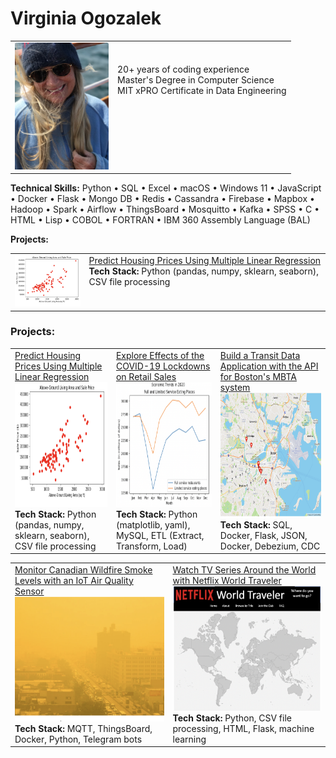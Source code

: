 <!-- # ogozalek.github.io -->
<h1>Virginia Ogozalek</h1>
<table>
  <tr valign="TOP">
    <td><img src="photo_april2023.png" width='150'/></td>
    <td><br>
      <br>
      20+ years of coding experience<br>
      Master's Degree in Computer Science<br>
      MIT xPRO Certificate in Data Engineering
      </td>
  </tr>
</table>

<b>Technical Skills:</b> Python &#x2022; SQL &#x2022; Excel &#x2022; macOS &#x2022; Windows 11 &#x2022; JavaScript &#x2022; Docker &#x2022; Flask
&#x2022; Mongo DB &#x2022; Redis &#x2022; Cassandra &#x2022; Firebase &#x2022; Mapbox &#x2022; Hadoop &#x2022; Spark &#x2022; Airflow &#x2022; ThingsBoard
&#x2022; Mosquitto &#x2022; Kafka &#x2022; SPSS 
&#x2022; C &#x2022; HTML &#x2022; Lisp &#x2022; COBOL &#x2022; FORTRAN &#x2022; IBM 360 Assembly Language (BAL)<br> 

<b>Projects:</b><br>
<table>
  <tr valign="TOP">
    <td><img src="scatterplot1_resize2.png" width='150'/></td>
    <td>
      <a href="https://github.com/ogozalek/Predict_Housing_Prices/README.md">Predict Housing Prices Using Multiple Linear Regression</a><br>
      <b>Tech Stack:</b> Python (pandas, numpy, sklearn, seaborn), CSV file processing
      </td>
  </tr>
</table>

<h3>Projects:</h3>
<table>
  <!-- <tr>
    <th width="34%"><a href="https://github.com/ogozalek/Predict_Housing_Prices/README.md">Predict Housing Prices Using Multiple Linear Regression</a></th>
    <th width="33%"> <a href="https://github.com/ogozalek/Covid19_and_Retail_Sales">Explore Effects of the COVID-19 Lockdowns on Retail Sales </a></th>
    <th width="33%"> <a href="https://github.com/ogozalek/Transit_Application">Build a Transit Data Application with the API for Boston's MBTA system</a></th>
  </tr> -->
  <tr valign="TOP">
    <td>
    <a href="https://github.com/ogozalek/Predict_Housing_Prices/README.md">Predict Housing Prices Using Multiple Linear Regression</a>
    <img src="scatterplot1_resize2.png" height='200'/><br>  
    <b>Tech Stack:</b> Python (pandas, numpy, sklearn, seaborn), CSV file processing
    </td>
    <td>
      <a href="https://github.com/ogozalek/Covid19_and_Retail_Sales">Explore Effects of the COVID-19 Lockdowns on Retail Sales </a>
      <img src="lineplot1.png" height='200'/><br>
     <b>Tech Stack:</b> Python (matplotlib, yaml), MySQL, ETL (Extract, Transform, Load)
     </td>
    <td>
    <a href="https://github.com/ogozalek/Transit_Application">Build a Transit Data Application with the API for Boston's MBTA system</a>
    <img src="mbtaMap_resize2.png" height='200'/><br>
      <b>Tech Stack:</b> SQL, Docker, Flask, JSON, Docker, Debezium, CDC
    </td>
  </tr>
  </table>

  <table>
  <!-- <tr>
    <th width="34%"><a href="https://github.com/ogozalek/Canadian_Wildfires">Monitor Canadian Wildfire Smoke Levels with an IoT Air Quality Sensor</a></th>
    <th width="33%"><a href="https://github.com/ogozalek/Netflix_World_Traveler/blob/main/README.md">Watch TV Series Around the World with Netflix World Traveler</a></th>
    <th width="33%"><a href="https://github.com/ogozalek/Transit_Application">One More Project Goes Here</a></th>
  </tr> -->
  <tr valign="TOP">
    <td>
    <a href="https://github.com/ogozalek/Canadian_Wildfires">Monitor Canadian Wildfire Smoke Levels with an IoT Air Quality Sensor</a><br>
    <img src="yellowAir_resize2.png" height='200'/><br>  
    <b>Tech Stack:</b> MQTT, ThingsBoard, Docker, Python, Telegram bots
    </td>
    <td>
     <a href="https://github.com/ogozalek/Netflix_World_Traveler/blob/main/README.md">Watch TV Series Around the World with Netflix World Traveler</a><br>
     <img src="worldmap_resize2.png" height='200'/><br>
     <b>Tech Stack:</b> Python, CSV file processing, HTML, Flask, machine learning
     </td>
    <!-- <td>
     <a href="https://github.com/ogozalek/Transit_Application">Build a Transit Data Application with the API for Boston's MBTA system</a>
      <img src="mbtaMap_resize2.png" height='200'/><br>
      <b>Tech Stack:</b> SQL, Docker, Flask, JSON, Docker, Debezium, CDC
    </td> -->
  </tr>
  </table>
 
  <!-- <table>
    <tr valign="TOP">
     <td><a href="https://github.com/ogozalek/Canadian_Wildfires">Monitor Smoke from Canadian Wildfires With IoT Air Quality Sensor</a><br>
    <img src="orangeAir.png" width='200'/><br>
      Use ThingsBoard with an AQI sensor to sound an alarm
       when smoke makes breathing outside dangerous.
    </td>
    <td><a href="https://github.com/ogozalek/Netflix_World_Traveler/blob/main/README.md">Netflix World Traveler</a><br>
    <img src="worldmap.png" width='200'/><br>  
      Track Netflix TV series from around the world.
    </td>
  </tr>
</table> -->

<!-- <b>Education:</b> &#x2022; MIT xPRO Certificate in Data Engineering (2023) &#x2022; Harvard University ALM Studio Arts, Film & Photogaphy (2002) &#x2022; Northeastern University PhD Law & Public Policy (1992) &#x2022; WPI MS Computer Science (1985) &#x2022; Colby College BA Psychology (1976)<br><br> -->

<!-- <b>Awards & Achievements:</b> &#x2022; <i>Jeopardy!</i> Contestant (2011) &#x2022; Crite Prize for thesis "Pop Goes the Electric Chair: Interpreting an American Icon From Warhol to the Web" (Harvard University 2002) &#x2022; Special Thanks credit in Errol Morris's film <i>Mr. Death</i> (1999) &#x2022; Invited Admiral Grace Hopper to be Commencement Speaker at my Mom's Alma Mater, Worcester State College (<a href="https://github.com/ogozalek/Grace_Hopper">1984</a>) -->
